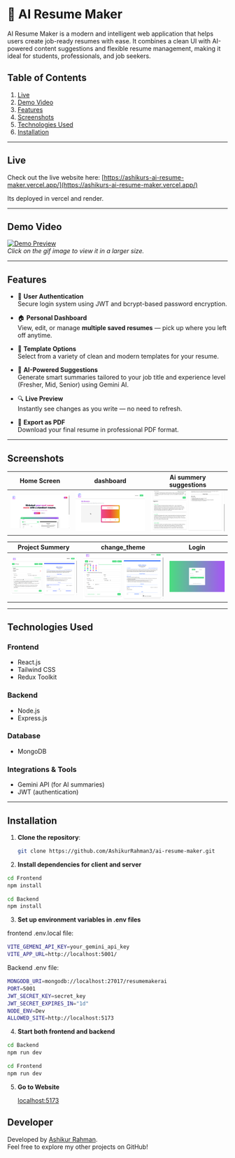# 🧠 AI Resume Maker

AI Resume Maker is a modern and intelligent web application that helps users create job-ready resumes with ease. It combines a clean UI with AI-powered content suggestions and flexible resume management, making it ideal for students, professionals, and job seekers.

## Table of Contents

1. [Live](#live)
2. [Demo Video](#demo-video)
3. [Features](#features)
4. [Screenshots](#screenshots)
5. [Technologies Used](#technologies-used)
6. [Installation](#installation)

---

## Live

Check out the live website here: [https://ashikurs-ai-resume-maker.vercel.app/](https://ashikurs-ai-resume-maker.vercel.app/)

Its deployed in vercel and render.

---

## Demo Video

[![Demo Preview](./images/ai-resume-maker_large.gif)](./images/ai-resume-maker.mp4)  
_Click on the gif image to view it in a larger size._

---

## Features

- 🔐 **User Authentication**  
  Secure login system using JWT and bcrypt-based password encryption.

- 🏠 **Personal Dashboard**  
  View, edit, or manage **multiple saved resumes** — pick up where you left off anytime.

- 🎨 **Template Options**  
  Select from a variety of clean and modern templates for your resume.

- 🤖 **AI-Powered Suggestions**  
  Generate smart summaries tailored to your job title and experience level (Fresher, Mid, Senior) using Gemini AI.

- 🔍 **Live Preview**  
  Instantly see changes as you write — no need to refresh.

- 📄 **Export as PDF**  
  Download your final resume in professional PDF format.

---

## **Screenshots**

| Home Screen                     | dashboard                          | Ai summery suggestions                               |
| ------------------------------- | ---------------------------------- | ---------------------------------------------------- |
| ![Home Screen](images/home.png) | ![dashboard](images/dashboard.png) | ![Ai summery suggestions](images/resume_summery.png) |

| Project Summery                                | change_theme                             | Login                      |
| ---------------------------------------------- | ---------------------------------------- | -------------------------- |
| ![Project Summery](images/project_summery.png) | ![change_theme](images/change_theme.png) | ![Login](images/login.png) |

---

## Technologies Used

### Frontend

- React.js
- Tailwind CSS
- Redux Toolkit

### Backend

- Node.js
- Express.js

### Database

- MongoDB

### Integrations & Tools

- Gemini API (for AI summaries)
- JWT (authentication)

---

## Installation

1. **Clone the repository**:

   ```bash
   git clone https://github.com/AshikurRahman3/ai-resume-maker.git
   ```

2. **Install dependencies for client and server**

```bash
cd Frontend
npm install
```

```bash
cd Backend
npm install
```

3. **Set up environment variables in .env files**

frontend .env.local file:

```bash
VITE_GEMENI_API_KEY=your_gemini_api_key
VITE_APP_URL=http://localhost:5001/
```

Backend .env file:

```bash
MONGODB_URI=mongodb://localhost:27017/resumemakerai
PORT=5001
JWT_SECRET_KEY=secret_key
JWT_SECRET_EXPIRES_IN="1d"
NODE_ENV=Dev
ALLOWED_SITE=http://localhost:5173
```

4. **Start both frontend and backend**

```bash
cd Backend
npm run dev
```

```bash
cd Frontend
npm run dev
```

5. **Go to Website**

   [localhost:5173](http://localhost:5173)

## **Developer**

Developed by [Ashikur Rahman](https://github.com/AshikurRahman3).  
Feel free to explore my other projects on GitHub!

